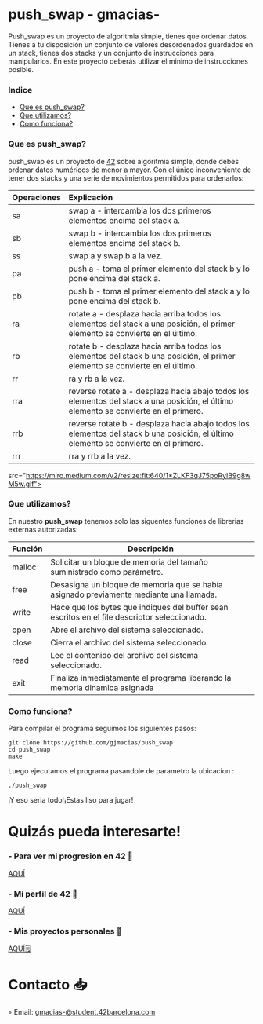 # push_swap - gmacias-
Push_swap es un proyecto de algoritmia simple, tienes que ordenar datos. Tienes a tu disposición un conjunto de valores desordenados guardados en un stack, tienes dos stacks y un conjunto de instrucciones para manipularlos. En este proyecto deberás utilizar el minimo de instrucciones posible.
### Indice
* [Que es push_swap?](#que-es-push_swap)
* [Que utilizamos?](#que-utilizamos)
* [Como funciona?](#como-funciona)

### Que es push_swap?
push_swap es un proyecto de [42][1] sobre algoritmia simple, donde debes ordenar datos numéricos de menor a mayor. Con el único inconveniente de tener dos stacks y una serie de movimientos permitidos para ordenarlos:

| Operaciones | Explicación |
| :--- | :--- |
| sa | swap a - intercambia los dos primeros elementos encima del stack a. |
| sb | swap b - intercambia los dos primeros elementos encima del stack b. |
| ss | swap a y swap b a la vez. |
| pa | push a -  toma el primer elemento del stack b y lo pone encima del stack a. |
| pb | push b -  toma el primer elemento del stack a y lo pone encima del stack b. |
| ra | rotate a - desplaza hacia arriba todos los elementos del stack a una posición, el primer elemento se convierte en el último. |
| rb | rotate b - desplaza hacia arriba todos los elementos del stack b una posición, el primer elemento se convierte en el último. |
| rr | ra y rb a la vez. |
| rra | reverse rotate a - desplaza hacia abajo todos los elementos del stack a una posición, el último elemento se convierte en el primero. |
| rrb | reverse rotate b - desplaza hacia abajo todos los elementos del stack b una posición, el último elemento se convierte en el primero. |
| rrr | rra y rrb a la vez. |

<a>src="https://miro.medium.com/v2/resize:fit:640/1*ZLKF3qJ75poRylB9g8wM5w.gif">

### Que utilizamos?
En nuestro **push_swap** tenemos solo las siguentes funciones de librerias externas autorizadas:

| Función  | Descripción														 			|
|-------|-----------------------------------------------------------------------------------|
| malloc | Solicitar un bloque de memoria del tamaño suministrado como parámetro.     													|
| free | Desasigna un bloque de memoria que se había asignado previamente mediante una llamada. 											|
| write | Hace que los bytes que indiques del buffer sean escritos en el file descriptor seleccionado.								|
| open |  Abre el archivo del sistema seleccionado.													|
| close |  Cierra el archivo del sistema seleccionado.               											|
| read |  Lee el contenido del archivo del sistema seleccionado.               									|
| exit | Finaliza inmediatamente el programa liberando la memoria dinamica asignada        |

### Como funciona?

Para compilar el programa seguimos los siguientes pasos:

	git clone https://github.com/gjmacias/push_swap
	cd push_swap
	make
Luego ejecutamos el programa pasandole de parametro la ubicacion :

	./push_swap 

¡Y eso seria todo!¡Estas liso para jugar!

# Quizás pueda interesarte!

### - Para ver mi progresion en 42 🌠
[AQUÍ](https://github.com/gjmacias/42BCN)

### - Mi perfil de 42 👾
[AQUÍ](https://profile.intra.42.fr/users/gmacias-)

### - Mis proyectos personales 🧐
[AQUÍ🗒️](https://github.com/gjmacias/autoproyectos)

# Contacto 📥

◦ Email: gmacias-@student.42barcelona.com

[1]: https://www.42barcelona.com/ "42 BCN"
